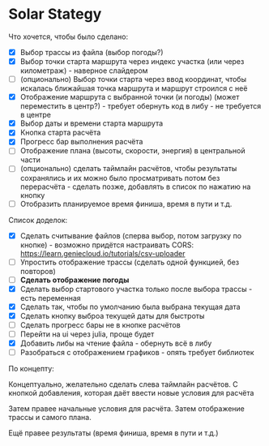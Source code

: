# Solar Stategy

Что хочется, чтобы было сделано:
- [x] Выбор трассы из файла (выбор погоды?)
- [X] Выбор точки старта маршрута через индекс участка (или через километраж) - наверное слайдером
- [ ] (опционально) Выбор точки старта через ввод координат, чтобы искалась ближайшая точка маршрута и маршрут строился с неё
- [x] Отображение маршрута с выбранной точки (и погоды) (может переместить в центр?) - требует обернуть код в либу - не требуется в центре
- [x] Выбор даты и времени старта маршрута
- [x] Кнопка старта расчёта
- [x] Прогресс бар выполнения расчёта
- [ ] Отображение плана (высоты, скорости, энергия) в центральной части
- [ ] (опционально) сделать таймлайн расчётов, чтобы результаты сохранялись и их можно было просматривать потом без перерасчёта - сделать позже, добавлять в список по нажатию на кнопку 
- [ ] Отобразить планируемое время финиша, время в пути и т.д.

Список доделок:
- [x] Сделать считывание файлов (сперва выбор, потом загрузку по кнопке) - возможно придётся настраивать CORS: https://learn.geniecloud.io/tutorials/csv-uploader
- [ ] Упростить отображение трассы (сделать одной функцией, без повторов)
- [ ] **Сделать отображение погоды**
- [x] Сделать выбор стартового участка только после выбора трассы - есть переменная
- [x] Сделать так, чтобы по умолчанию была выбрана текущая дата
- [x] Сделать кнопку выброа текущей даты для быстроты
- [ ] Сделать прогресс бары не в кнопке расчётов
- [ ] Перейти на ui через julia, проще будет
- [x] Добавить либы на чтение файла - обернуть всё в либу
- [ ] Разобраться с отображением графиков - опять требует библиотек

По концепту:

Концептуально, желательно сделать слева таймлайн расчётов. С кнопкой добавления, которая даёт ввести новые условия для расчёта

Затем правее начальные условия для расчёта. Затем отображение трассы и самого плана.

Ещё правее результаты (время финиша, время в пути и т.д.)